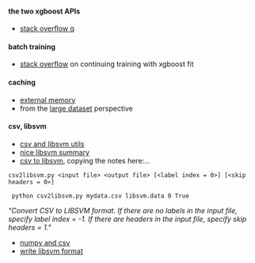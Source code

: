 
#### the two xgboost APIs
* [stack overflow q](https://stackoverflow.com/questions/50163393/xgboost-train-versus-xgbclassifier)


#### batch training
* [stack overflow](https://datascience.stackexchange.com/questions/47510/how-to-reach-continue-training-in-xgboost) on continuing training with xgboost fit

#### caching
* [external memory](https://github.com/dmlc/xgboost/blob/master/demo/guide-python/external_memory.py)
* from the [large dataset](https://towardsdatascience.com/build-xgboost-lightgbm-models-on-large-datasets-what-are-the-possible-solutions-bf882da2c27d) perspective 

#### csv, libsvm
* [csv and libsvm utils](https://github.com/aws/sagemaker-xgboost-container/blob/master/src/sagemaker_xgboost_container/data_utils.py)
* [nice libsvm summary](https://stats.stackexchange.com/questions/61328/libsvm-data-format#65771)
* [csv to libsvm](https://stackoverflow.com/questions/24162544/change-training-data-to-libsvm-format-to-pass-it-to-grid-py-in-libsvm#24182510), copying the notes here:...

```
csv2libsvm.py <input file> <output file> [<label index = 0>] [<skip headers = 0>]
```
```
 python csv2libsvm.py mydata.csv libsvm.data 0 True
```
_"Convert CSV to LIBSVM format. If there are no labels in the input file, specify label index = -1. If there are headers in the input file, specify skip headers = 1."_

* [numpy and csv](https://stackoverflow.com/questions/24659814/how-to-write-a-numpy-array-to-a-csv-file)
* [write libsvm format](https://scikit-learn.org/stable/modules/generated/sklearn.datasets.dump_svmlight_file.html)
